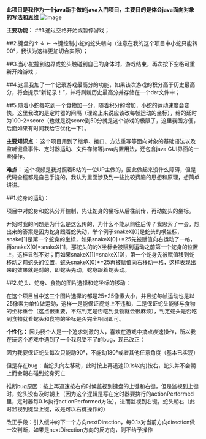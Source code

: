 **此项目是我作为一个java新手做的java入门项目，主要目的是体会java面向对象的写法和思维**
![image](https://github.com/user-attachments/assets/712a725e-6b99-42aa-a16e-2d8787b22548)


**主要功能：**
##1.通过空格开始或暂停游戏；


##2.键盘的↑ ↓ ← →键控制小蛇的蛇头朝向（注意在我的这个项目中小蛇只能转90°，我认为这样更加切合实际）；


##3.当小蛇撞到边界或蛇头触碰到自己的身体时，游戏结束，再次按下空格可重新开始游戏；


##4.这里我加了一个记录游戏最高分的功能，如果该次游戏的积分高于历史最高分，将会提示“新纪录！”，并将刷新历史最高分并存储在一个dat文件中；


##5.随着小蛇每吃到一个食物加一分，随着积分的增加，小蛇的运动速度会变快。这里我改的是定时器的间隔（理论上来说应该改每帧运动的坐标），给的延时为100-2*score（也就是说score到50分就是这个游戏的极限了，这里我图方便，后面如果有时间我给它优化一下）。


**主要知识点：**
这个项目用到了继承、接口、方法重写等面向对象的基础语法以及监听键盘事件、定时器运动、文件存储等java内置用法，还包含java GUI界面的一些操作。

**难点：**
这个视频是我对照着B站的一位UP主做的，因此做起来没什么障碍，但是代码全程都是自己手搓的，我认为里面涉及到一些比较费脑的思想和原理，想简单讲讲。


##1.蛇身的运动：


项目中对蛇身和蛇头分开控制，先让蛇身的坐标从后往前传，再动蛇头的坐标。


开始时我的问题是为什么是这么传的，为什么不能从前往后传？我思索了一会，想出来的答案是因为蛇身跟着蛇头动，举个例子snakeX[0]是蛇头的横坐标，snake[1]是第一个蛇身的坐标，如果snakeX[0]+=25先被赋值向右运动了一格，再snakeX[0]=snakeX[1]，那蛇头的的X坐标会被赋到运动之前第一个蛇身的位置上，这样显然不对；而如果snakeX[1]=snakeX[0]，第一个蛇身先被赋值移到蛇移动之前蛇头的位置，蛇头snakeX[0]+=25再被赋值向右移动一格，这样表现出来的效果就是对的，即蛇头先动，蛇身跟着蛇头动。


##2.蛇头、蛇身、食物的图片选择和蛇坐标的移动：


在这个项目当中这三个图片选择的都是25*25像素大小，并且蛇每帧运动也是以25像素为单位做运动，这样一是能保证视觉上不违和，二是保证蛇头能够与食物的坐标重合（这点很重要，不然判定是否吃到食物就会很麻烦），判定蛇头是否吃到食物就看蛇头和食物的坐标是否完全相同即可。


**个性化：**
因为我个人是一个追求刺激的人，喜欢在游戏中搞点疾速操作，所以我在玩这个游戏中遇到了一个我忍受不了的bug，现已改正：


因为我要保证蛇头每次只能动90°，不能动180°或者其他任意角度（基本已实现）

但是存在bug：当蛇头向左移动，此时按上再迅速(0.1s以内)按右，蛇头并不会朝上而会朝右碰到蛇身死亡

推断bug原因：按上再迅速按右的时候监视到键盘的上键和右键，但是监视到上键时，蛇头没有及时朝上（因为这个逻辑是写在定时器要执行的actionPerformed里，定时器每0.1s执行actionPerformed方法），进而监视到右键，蛇头朝右（此时监视到键盘上键，故是可以右键操作的）

改正手段：引入缓冲的下一个方向nextDirection，每0.1s对当前方向direction做一次判断，如果是nextDirection方向的反方向，则不给予操作
